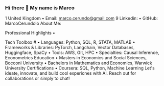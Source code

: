 ### Hi there 👋 My name is Marco

1 United Kingdom
• Email: marco.cerundo@gmail.com
9 Linkedin: 
• GitHub: MarcoCerundolo
About Me:

Professional Highlights
• 

Tech Toolbox #
• Languages: Python, SQL, R, STATA, MATLAB
• Frameworks & Libraries: PyTorch, Langchain, Vector Databases, Huggingface, SpaCy
• Tools: AWS, Git, HPC
• Specialties: Causal Inference, Econometrics
Education
• Masters in Economics and Social Sciences, Bocconi University 
• Bachelors in Mathematics and Economics, Warwick University
Certifications
• Coursera: SQL, Python, Machine Learning
Let's ideate, innovate, and build cool expericnes with Al. Reach out for collaborations or simply to chat!
